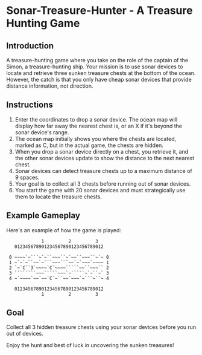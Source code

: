 # Sonar-Treasure-Hunter - A Treasure Hunting Game

## Introduction
A treasure-hunting game where you take on the role of the captain of the Simon, a treasure-hunting ship. Your mission is to use sonar devices to locate and retrieve three sunken treasure chests at the bottom of the ocean. However, the catch is that you only have cheap sonar devices that provide distance information, not direction.

## Instructions
1. Enter the coordinates to drop a sonar device. The ocean map will display how far away the nearest chest is, or an X if it's beyond the sonar device's range.
2. The ocean map initially shows you where the chests are located, marked as C, but in the actual game, the chests are hidden.
3. When you drop a sonar device directly on a chest, you retrieve it, and the other sonar devices update to show the distance to the next nearest chest.
4. Sonar devices can detect treasure chests up to a maximum distance of 9 spaces.
5. Your goal is to collect all 3 chests before running out of sonar devices.
6. You start the game with 20 sonar devices and must strategically use them to locate the treasure chests.

## Example Gameplay
Here's an example of how the game is played:

                 1         2         3
       012345678901234567890123456789012

     0 ~~~~`~```~`~``~~~``~`~~``~~~``~`~ 0
     1 ~`~`~``~~`~```~~~```~~`~`~~~`~~~~ 1
     2 `~`C``3`~~~~`C`~~~~`````~~``~~~`` 2
     3 ````````~~~`````~~~`~`````~`~``~` 3
     4 ~`~~~~`~~`~~`C`~``~~`~~~`~```~``~ 4

       012345678901234567890123456789012
                 1         2         3


## Goal
Collect all 3 hidden treasure chests using your sonar devices before you run out of devices.

Enjoy the hunt and best of luck in uncovering the sunken treasures!

